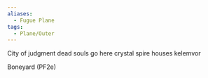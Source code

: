 ```yaml
---
aliases:
  - Fugue Plane
tags:
  - Plane/Outer
---
```

City of judgment
dead souls go here
crystal spire houses kelemvor

Boneyard (PF2e)